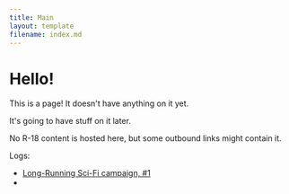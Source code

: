 ```yaml
---
title: Main
layout: template
filename: index.md
--- 
```

# Hello!
This is a page! It doesn't have anything on it yet.

It's going to have stuff on it later.

No R-18 content is hosted here, but some outbound links might contain it.

Logs:
- [Long-Running Sci-Fi campaign, #1](/alpha-log/scifi1)
- 
